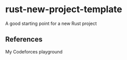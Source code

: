 # rust-new-project-template
A good starting point for a new Rust project

## References

My Codeforces playground
